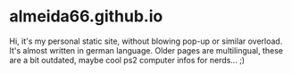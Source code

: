 # almeida66.github.io
Hi, it's my personal static site, without blowing pop-up or similar overload.
It's almost written in german language. Older pages are multilingual, 
these are a bit outdated, maybe cool ps2 computer infos for nerds... ;)
